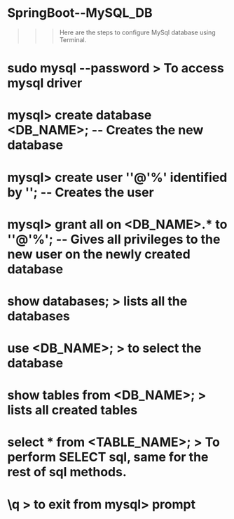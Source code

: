 # SpringBoot--MySQL_DB <br/>

>>> Here are the steps to configure MySql database using Terminal. <br/>
# sudo mysql --password > To access mysql driver
# mysql> create database <DB_NAME>; -- Creates the new database
# mysql> create user '<USERNAME>'@'%' identified by '<PASSWORD>'; -- Creates the user
# mysql> grant all on <DB_NAME>.* to '<USERNAME>'@'%'; -- Gives all privileges to the new user on the newly created database
# 
# show databases; > lists all the databases
# use <DB_NAME>;   > to select the database
# show tables from <DB_NAME>;  > lists all created tables
# select * from <TABLE_NAME>;  > To perform SELECT sql, same for the rest of sql methods.
# \q   > to exit from mysql> prompt
#
#
